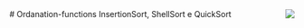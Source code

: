 <img src="http://www.uemg.br/images/UEMG_logo.jpg" align="right" />
# Ordanation-functions
InsertionSort, ShellSort e QuickSort
